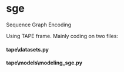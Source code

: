 # sge
Sequence Graph Encoding

Using TAPE frame.
Mainly coding on two files: 
  #### tape\datasets.py
  #### tape\models\modeling_sge.py
